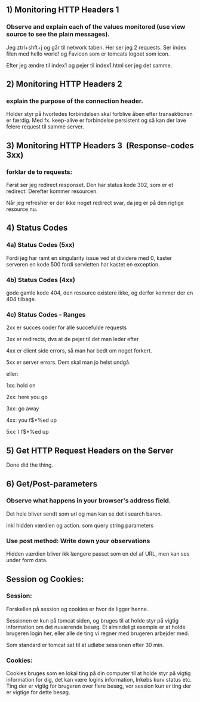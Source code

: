 

## 1) Monitoring HTTP Headers 1

### Observe and explain each of the values monitored (use view source to see the plain messages).

Jeg ztrl+shft+j og går til network taben. Her ser jeg 2 requests.
Ser index filen med hello world! 
og Favicon som er tomcats logoet som icon.



Efter jeg ændre til index1 og pejer til index1.html ser jeg det samme.

## 2) Monitoring HTTP Headers 2

### explain the purpose of the connection header.

Holder styr på hvorledes forbindelsen skal forblive åben efter transaktionen er færdig. Med fx. keep-alive er forbindelse persistent og så kan der lave felere request til samme server.


## 3) Monitoring HTTP Headers 3  (Response-codes 3xx)

### forklar de to requests:

Først ser jeg redirect responset.
Den har status kode 302, som er et redirect.
Derefter kommer resourcen.

Når jeg refresher er der ikke noget redirect svar, da jeg er på den rigtige resource nu.

## 4) Status Codes
### 4a) Status Codes (5xx)

Fordi jeg har ramt en singularity issue ved at dividere med 0, kaster serveren en kode 500 fordi servletten har kastet en exception.


### 4b) Status Codes (4xx)
gode gamle kode 404, den resource existere ikke, og derfor kommer der en 404 tilbage.

### 4c) Status Codes - Ranges


2xx er succes coder for alle succefulde requests

3xx er redirects, dvs at de pejer til det man leder efter

4xx er client side errors, så man har bedt om noget forkert.

5xx er server errors. Dem skal man jo helst undgå.

eller:

1xx: hold on

2xx: here you go

3xx: go away

4xx: you f$*%ed up

5xx: I f$*%ed up

## 5) Get HTTP Request Headers on the Server

Done did the thing.

## 6) Get/Post-parameters

### Observe what happens in your browser's address field.

Det hele bliver sendt som url og man kan se det i search baren.

inkl hidden værdien og action. som query string parameters

### Use post method: Write down your observations

Hidden værdien bliver ikk længere passet som en del af URL, men kan ses under form data.


## Session og Cookies:

### Session:

Forskellen på session og cookies er hvor de ligger henne.

Sessionen er kun på tomcat siden, og bruges til at holde styr på vigtig information om det nuværende besøg. Et almindeligt exemple er at holde brugeren login her, eller alle de ting vi regner med brugeren arbejder med.

Som standard er tomcat sat til at udløbe sessionen efter 30 min.

### Cookies:

Cookies bruges som en lokal ting på din computer til at holde styr på vigtig information for dig, det kan være logins information, Inkøbs kurv status etc. Ting der er vigtig for brugeren over flere besøg, vor session kun er ting der er vigtige for dette besøg.